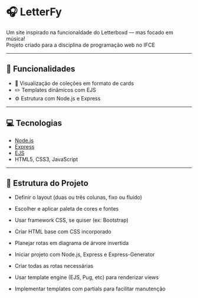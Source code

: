 # 🎧 LetterFy

Um site inspirado na funcionaldade do Letterboxd — mas focado em música!  
Projeto criado para a disciplina de programação web no IFCE

---

## 🚀 Funcionalidades

- 📂 Visualização de coleções em formato de cards
- ✏️ Templates dinâmicos com EJS
- ⚙️ Estrutura com Node.js e Express

---

## 💻 Tecnologias

- [Node.js](https://nodejs.org/)
- [Express](https://expressjs.com/)
- [EJS](https://ejs.co/)
- HTML5, CSS3, JavaScript

---

## 📁 Estrutura do Projeto

- Definir o layout (duas ou três colunas, fixo ou fluido)  
- Escolher e aplicar paleta de cores e fontes  
- Usar framework CSS, se quiser (ex: Bootstrap)  
- Criar HTML base com CSS incorporado  
- Planejar rotas em diagrama de árvore invertida  
- Iniciar projeto com Node.js, Express e Express-Generator  
- Criar todas as rotas necessárias  
- Usar template engine (EJS, Pug, etc) para renderizar views


- Implementar templates com partials para facilitar manutenção

